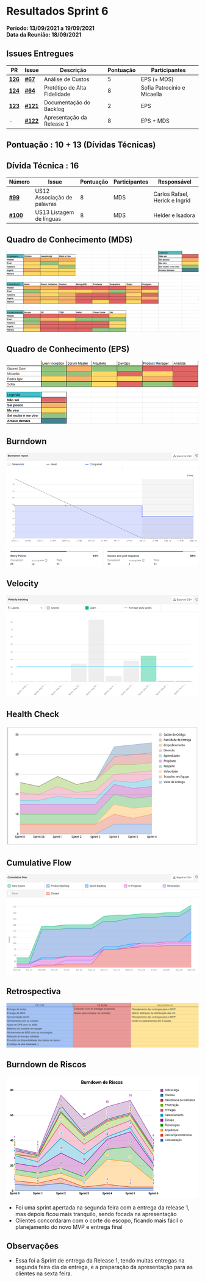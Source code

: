# Resultados Sprint 6

**Período: 13/09/2021 a 19/09/2021**<br>
**Data da Reunião: 18/09/2021**
## Issues Entregues
| PR | Issue | Descrição | Pontuação | Participantes |
|----|-------|-----------|-----------|---------------|
| [**126**](https://github.com/fga-eps-mds/2021.1-Multilind-Docs/pull/126) | [**#67**](https://github.com/fga-eps-mds/2021.1-Indigenas-Docs/issues/67) | Análise de Custos | 5 | EPS (+ MDS) |
| [**124**](https://github.com/fga-eps-mds/2021.1-Multilind-Docs/pull/124) | [**#64**](https://github.com/fga-eps-mds/2021.1-Linguas-Indigenas-Docs/issues/64) | Protótipo de Alta Fidelidade | 8 | Sofia Patrocínio e Micaella |
| [**123**](https://github.com/fga-eps-mds/2021.1-Multilind-Docs/pull/123) | [**#121**](https://github.com/fga-eps-mds/2021.1-Linguas-Indigenas-Docs/issues/121) | Documentação do Backlog | 2 | EPS |
| - | [**#122**](https://github.com/fga-eps-mds/2021.1-Linguas-Indigenas-Docs/issues/122) | Apresentação da Release 1 | 8 | EPS + MDS |

## Pontuação : 10 + 13 (Dívidas Técnicas)
## Dívida Técnica : 16
| Número | Issue | Pontuação | Participantes | Responsável |
|--------|-------|-----------|---------------|-------------|
| [**#99**](https://github.com/fga-eps-mds/2021.1-Multilind-Docs/issues/99) | US12 Associação de palavras | 8 | MDS | Carlos Rafael, Herick e Ingrid |
| [**#100**](https://github.com/fga-eps-mds/2021.1-Multilind-Docs/issues/100) | US13 Listagem de línguas | 8 | MDS | Helder e Isadora |

## Quadro de Conhecimento (MDS)
![quadro6](../../img/quadroConhecimento/quadro6.png)

## Quadro de Conhecimento (EPS)
![quadro6](../../img/quadroConhecimento/Equadro6.png)
## Burndown
![burn6](../../img/burndown/burndown6.png)

## Velocity
![velocity6](../../img/velocity/velocity6.png)

## Health Check
![health6](../../img/healthCheck/health6.png)

## Cumulative Flow
![cumulative6](../../img/cumulativeFlow/cumulative6.png)

## Retrospectiva
![retro6](../../img/retrospective/retro6.png)

## Burndown de Riscos
![riscos6](../../img/riscos/riscos6.png)

* Foi uma sprint apertada na segunda feira com a entrega da release 1, mas depois ficou mais tranquilo, sendo focada na apresentação
* Clientes concordaram com o corte do escopo, ficando mais fácil o planejamento do novo MVP e entrega final

## Observações
- Essa foi a Sprint de entrega da Release 1, tendo muitas entregas na segunda feira dia da entrega, e a preparação da apresentação para as clientes na sexta feira.

